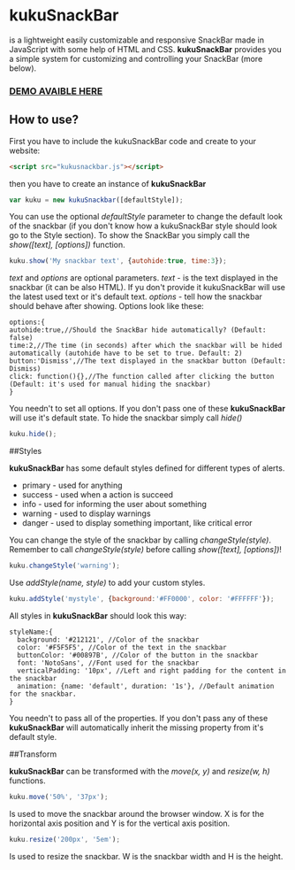# kukuSnackBar
is a lightweight easily customizable and responsive SnackBar made in JavaScript with some help of HTML and CSS.
**kukuSnackBar** provides you a simple system for customizing and controlling your SnackBar (more below).

### [DEMO AVAIBLE HERE](https://danieo74.github.io/kukuSnackBar/demo)
## How to use?
First you have to include the kukuSnackBar code and create to your website:
```html
<script src="kukusnackbar.js"></script>
```
then you have to create an instance of **kukuSnackBar**
```javascript
var kuku = new kukuSnackbar([defaultStyle]);
```
You can use the optional *defaultStyle* parameter to change the default look of the snackbar (if you don't know how a kukuSnackBar style should look go to the Style section).
To show the SnackBar you simply call the *show([text], [options])* function.
```javascript
kuku.show('My snackbar text', {autohide:true, time:3});
```
*text* and *options* are optional parameters.
*text* - is the text displayed in the snackbar (it can be also HTML). If yu don't provide it kukuSnackBar will use the latest used text or it's default text.
*options* - tell how the snackbar should behave after showing. Options look like these:
```
options:{
autohide:true,//Should the SnackBar hide automatically? (Default: false)
time:2,//The time (in seconds) after which the snackbar will be hided automatically (autohide have to be set to true. Default: 2)
button:'Dismiss',//The text displayed in the snackbar button (Default: Dismiss)
click: function(){},//The function called after clicking the button (Default: it's used for manual hiding the snackbar)
}
```
You needn't to set all options. If you don't pass one of these **kukuSnackBar** will use it's default state.
To hide the snackbar simply call *hide()*
```javascript
kuku.hide();
```

##Styles

**kukuSnackBar** has some default styles defined for different types of alerts.
* primary - used for anything
* success - used when a action is succeed
* info - used for informing the user about something
* warning - used to display warnings
* danger - used to display something important, like critical error

You can change the style of the snackbar by calling *changeStyle(style)*. Remember to call *changeStyle(style)* before calling *show([text], [options])*!
```javascript
kuku.changeStyle('warning');
```
Use *addStyle(name, style)* to add your custom styles.
```javascript
kuku.addStyle('mystyle', {background:'#FF0000', color: '#FFFFFF'});
```
All styles in **kukuSnackBar** should look this way:
```
styleName:{
  background: '#212121', //Color of the snackbar
  color: '#F5F5F5', //Color of the text in the snackbar
  buttonColor: '#00897B', //Color of the button in the snackbar
  font: 'NotoSans', //Font used for the snackbar
  verticalPadding: '10px', //Left and right padding for the content in the snackbar
  animation: {name: 'default', duration: '1s'}, //Default animation for the snackbar.
}
```
You needn't to pass all of the properties. If you don't pass any of these **kukuSnackBar** will automatically inherit the missing property from it's default style.

##Transform

**kukuSnackBar** can be transformed with the *move(x, y)* and *resize(w, h)* functions.
```javascript
kuku.move('50%', '37px');
```
Is used to move the snackbar around the browser window. X is for the horizontal axis position and Y is for the vertical axis position.

```javascript
kuku.resize('200px', '5em');
```
Is used to resize the snackbar. W is the snackbar width and H is the height.

